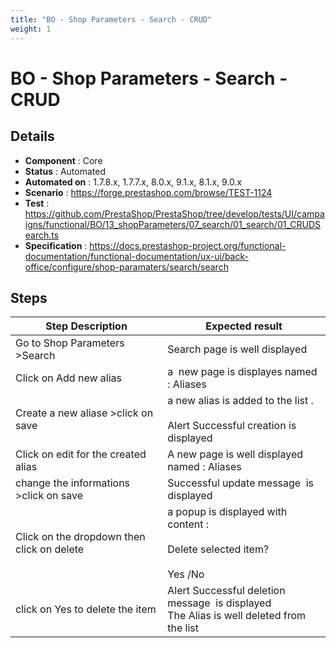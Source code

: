 ```yaml
---
title: "BO - Shop Parameters - Search - CRUD"
weight: 1
---
```


# BO - Shop Parameters - Search - CRUD
## Details
* **Component** : Core
* **Status** : Automated
* **Automated on** : 1.7.8.x, 1.7.7.x, 8.0.x, 9.1.x, 8.1.x, 9.0.x
* **Scenario** : https://forge.prestashop.com/browse/TEST-1124
* **Test** : https://github.com/PrestaShop/PrestaShop/tree/develop/tests/UI/campaigns/functional/BO/13_shopParameters/07_search/01_search/01_CRUDSearch.ts
* **Specification** : https://docs.prestashop-project.org/functional-documentation/functional-documentation/ux-ui/back-office/configure/shop-paramaters/search/search

## Steps
| Step Description | Expected result |
| ----- | ----- |
| Go to Shop Parameters >Search | Search page is well displayed |
| Click on Add new alias | a  new page is displayes named : Aliases |
| Create a new aliase >click on save | a new alias is added to the list .<br><br>Alert Successful creation is displayed |
| Click on edit for the created alias | A new page is well displayed named : Aliases |
| change the informations >click on save | Successful update message  is displayed |
| Click on the dropdown then click on delete | a popup is displayed with content : <br><br>Delete selected item? <br><br>Yes /No |
| click on Yes to delete the item | Alert Successful deletion message  is displayed<br>The Alias is well deleted from the list |
